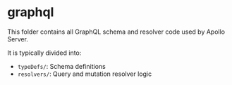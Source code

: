 # graphql
This folder contains all GraphQL schema and resolver code used by Apollo Server.

It is typically divided into:
- `typeDefs/`: Schema definitions
- `resolvers/`: Query and mutation resolver logic
